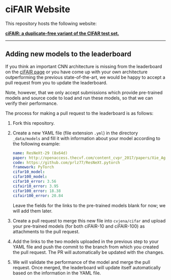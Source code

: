 ciFAIR Website
==============

This repository hosts the following website:

[**ciFAIR: a duplicate-free variant of the CIFAR test set.**][1]

---

Adding new models to the leaderboard
------------------------------------

If you think an important CNN architecture is missing from the leaderboard on the [ciFAIR page][1] or you have come up with your own architecture outperforming the previous state-of-the-art, we would be happy to accept a pull request from you to update the leaderboard.

Note, however, that we only accept submissions which provide pre-trained models and source code to load and run these models, so that we can verify their performance.

The process for making a pull request to the leaderboard is as follows:

1. Fork this repository.

2. Create a new YAML file (file extension `.yml`) in the directory `_data/models` and fill it with information about your model according to the following example:

   ```YAML
   name: ResNeXt-29 (8x64d)
   paper: http://openaccess.thecvf.com/content_cvpr_2017/papers/Xie_Aggregated_Residual_Transformations_CVPR_2017_paper.pdf
   code: https://github.com/prlz77/ResNeXt.pytorch
   framework: PyTorch
   cifar10_model: 
   cifar100_model: 
   cifar10_error: 3.56
   cifair10_error: 3.95
   cifar100_error: 18.38
   cifair100_error: 20.84
   ```

   Leave the fields for the links to the pre-trained models blank for now; we will add them later.

3. Create a pull request to merge this new file into `cvjena/cifar` and upload your pre-trained models (for both ciFAIR-10 and ciFAIR-100) as attachments to the pull request.

4. Add the links to the two models uploaded in the previous step to your YAML file and push the commit to the branch from which you created the pull request. The PR will automatically be updated with the changes.

5. We will validate the performance of the model and merge the pull request. Once merged, the leaderboard will update itself automatically based on the information in the YAML file.


[1]: https://cvjena.github.io/cifair/
